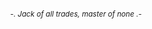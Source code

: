 ```

```

<p align="center">
  <small>
    <i>-. Jack of all trades, master of none .-</i>
  </small>
</p>
